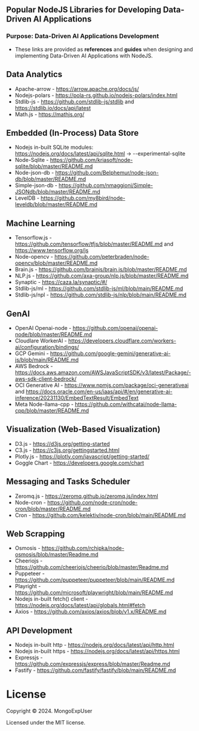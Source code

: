 ## Popular NodeJS Libraries for Developing Data-Driven AI Applications

### Purpose:  Data-Driven AI Applications Development                                                                                          
- These links are provided as <strong>references</strong> and <strong>guides</strong> when designing and implementing Data-Driven AI Applications with NodeJS.
    
 
## Data Analytics 
- Apache-arrow - https://arrow.apache.org/docs/js/
- Nodejs-polars - https://pola-rs.github.io/nodejs-polars/index.html
- Stdlib-js - https://github.com/stdlib-js/stdlib  and  https://stdlib.io/docs/api/latest
- Math.js - https://mathjs.org/
  

## Embedded (In-Process) Data Store
- Nodejs in-built SQLite modules: https://nodejs.org/docs/latest/api/sqlite.html  -> --experimental-sqlite
- Node-Sqlite - https://github.com/kriasoft/node-sqlite/blob/master/README.md
- Node-json-db  - https://github.com/Belphemur/node-json-db/blob/master/README.md
- Simple-json-db - https://github.com/nmaggioni/Simple-JSONdb/blob/master/README.md
- LevelDB - https://github.com/my8bird/node-leveldb/blob/master/README.md


## Machine Learning
- Tensorflow.js - https://github.com/tensorflow/tfjs/blob/master/README.md and https://www.tensorflow.org/js
- Node-opencv - https://github.com/peterbraden/node-opencv/blob/master/README.md
- Brain.js - https://github.com/brainjs/brain.js/blob/master/README.md
- NLP.js - https://github.com/axa-group/nlp.js/blob/master/README.md
- Synaptic - https://caza.la/synaptic/#/
- Stdlib-js/ml - https://github.com/stdlib-js/ml/blob/main/README.md
- Stdlib-js/npl - https://github.com/stdlib-js/nlp/blob/main/README.md


## GenAI
- OpenAI Openai-node - https://github.com/openai/openai-node/blob/master/README.md
- Cloudlare WorkerAI - https://developers.cloudflare.com/workers-ai/configuration/bindings/
- GCP Gemini - https://github.com/google-gemini/generative-ai-js/blob/main/README.md
- AWS Bedrock - https://docs.aws.amazon.com/AWSJavaScriptSDK/v3/latest/Package/-aws-sdk-client-bedrock/
- OCI Generative AI - https://www.npmjs.com/package/oci-generativeai and https://docs.oracle.com/en-us/iaas/api/#/en/generative-ai-inference/20231130/EmbedTextResult/EmbedText
- Meta Node-llama-cpp - https://github.com/withcatai/node-llama-cpp/blob/master/README.md


## Visualization (Web-Based Visualization)
- D3.js - https://d3js.org/getting-started
- C3.js - https://c3js.org/gettingstarted.html
- Plotly.js - https://plotly.com/javascript/getting-started/
- Goggle Chart - https://developers.google.com/chart


## Messaging and Tasks Scheduler
- Zeromq.js - https://zeromq.github.io/zeromq.js/index.html
- Node-cron - https://github.com/node-cron/node-cron/blob/master/README.md
- Cron - https://github.com/kelektiv/node-cron/blob/main/README.md


## Web Scrapping
- Osmosis - https://github.com/rchipka/node-osmosis/blob/master/Readme.md
- Cheeriojs - https://github.com/cheeriojs/cheerio/blob/master/Readme.md
- Puppeteer - https://github.com/puppeteer/puppeteer/blob/main/README.md
- Playright - https://github.com/microsoft/playwright/blob/main/README.md
- Nodejs in-built fetch() client - https://nodejs.org/docs/latest/api/globals.html#fetch
- Axios - https://github.com/axios/axios/blob/v1.x/README.md


## API Development
- Nodejs in-built http - https://nodejs.org/docs/latest/api/http.html
- Nodejs in-built https - https://nodejs.org/docs/latest/api/https.html
- Expressjs - https://github.com/expressjs/express/blob/master/Readme.md
- Fastify -  https://github.com/fastify/fastify/blob/main/README.md





# License

Copyright © 2024. MongoExpUser

Licensed under the MIT license.
